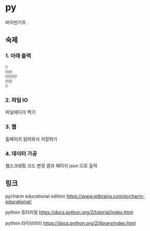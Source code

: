 py
==

바이썬기초

## 숙제

### 1. 아래 출력

```python
@
@@@
@@@@@
@@@
@
```

### 2. 파일 IO
파일에다가 찍기

### 3. 웹
홈페이지 읽어와서 저장하기

### 4. 데이터 가공
웹스크레핑 코드 변경
결과 페이지
json 으로 출력


## 링크
pycharm educational edition
https://www.jetbrains.com/pycharm-educational/

python 튜터리얼
https://docs.python.org/2/tutorial/index.html

python 라이브러리
https://docs.python.org/2/library/index.html
